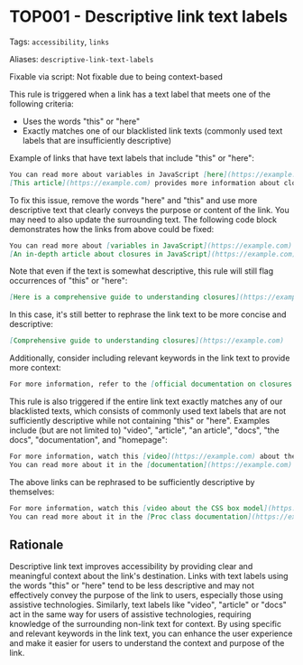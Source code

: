 # TOP001 - Descriptive link text labels

Tags: `accessibility`, `links`

Aliases: `descriptive-link-text-labels`

Fixable via script: Not fixable due to being context-based

This rule is triggered when a link has a text label that meets one of the following criteria:

- Uses the words "this" or "here"
- Exactly matches one of our blacklisted link texts (commonly used text labels that are insufficiently descriptive)

Example of links that have text labels that include "this" or "here":

```markdown
You can read more about variables in JavaScript [here](https://example.com).
[This article](https://example.com) provides more information about closures.
```

To fix this issue, remove the words "here" and "this" and use more descriptive text that clearly conveys the purpose or content of the link. You may need to also update the surrounding text. The following code block demonstrates how the links from above could be fixed:

```markdown
You can read more about [variables in JavaScript](https://example.com).
[An in-depth article about closures in JavaScript](https://example.com) provides more information.
```

Note that even if the text is somewhat descriptive, this rule will still flag occurrences of "this" or "here":

```markdown
[Here is a comprehensive guide to understanding closures](https://example.com).
```

In this case, it's still better to rephrase the link text to be more concise and descriptive:

```markdown
[Comprehensive guide to understanding closures](https://example.com)
```

Additionally, consider including relevant keywords in the link text to provide more context:

```markdown
For more information, refer to the [official documentation on closures in JavaScript](https://example.com).
```

This rule is also triggered if the entire link text exactly matches any of our blacklisted texts, which consists of commonly used text labels that are not sufficiently descriptive while not containing "this" or "here". Examples include (but are not limited to) "video", "article", "an article", "docs", "the docs", "documentation", and "homepage":

```markdown
For more information, watch this [video](https://example.com) about the CSS box model.
You can read more about it in the [documentation](https://example.com).
```

The above links can be rephrased to be sufficiently descriptive by themselves:

```markdown
For more information, watch this [video about the CSS box model](https://example.com).
You can read more about it in the [Proc class documentation](https://example.com).
```

## Rationale

Descriptive link text improves accessibility by providing clear and meaningful context about the link's destination. Links with text labels using the words "this" or "here" tend to be less descriptive and may not effectively convey the purpose of the link to users, especially those using assistive technologies. Similarly, text labels like "video", "article" or "docs" act in the same way for users of assistive technologies, requiring knowledge of the surrounding non-link text for context. By using specific and relevant keywords in the link text, you can enhance the user experience and make it easier for users to understand the context and purpose of the link.
